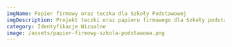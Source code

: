 ```yaml
---
imgName: Papier firmowy oraz teczka dla Szkoły Podstawowej
imgDescription: Projekt teczki oraz papieru firmowego dla Szkoły podstawowej
category: Identyfikacje Wizualne
image: /assets/papier-firmowy-szkola-podstawowa.png
---
```

